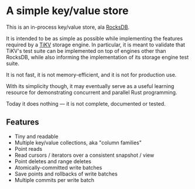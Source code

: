 # A simple key/value store

This is an in-process key/value store,
ala [RocksDB].

It is intended to be as simple as possible
while implementing the features required
by a [TiKV] storage engine.
In particular,
it is meant to validate that TiKV's
test suite can be implemented on top of engines other than RocksDB,
while also informing the implementation of its storage engine test suite.

It is not fast,
it is not memory-efficient,
and it is not for production use.

With its simplicity though,
it may eventually serve as a useful learning resource
for demonstrating concurrent and parallel Rust programming.

Today it does nothing &mdash;
it is not complete,
documented or tested.

[RocksDB]: https://github.com/facebook/rocksdb
[TiKV]: https://github.com/tikv/tikv


## Features

- Tiny and readable
- Multiple key/value collections, aka "column families"
- Point reads
- Read cursors / iterators over a consistent snapshot / view
- Point deletes and range deletes
- Atomically-committed write batches
- Save points and rollbacks of write batches
- Multiple commits per write batch
